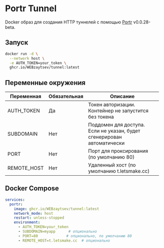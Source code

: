 # Portr Tunnel

Docker образ для создания HTTP туннелей с помощью [Portr](https://github.com/amalshaji/portr) v0.0.28-beta.

## Запуск

```bash
docker run -d \
  --network host \
  -e AUTH_TOKEN=your_token \
  ghcr.io/WEBzaytsev/tunnel:latest
```

## Переменные окружения

| Переменная  | Обязательная | Описание                                   |
|-------------|--------------|---------------------------------------------|
| AUTH_TOKEN  | Да          | Токен авторизации. Контейнер не запустится без токена |
| SUBDOMAIN   | Нет         | Поддомен для доступа. Если не указан, будет сгенерирован автоматически |
| PORT        | Нет         | Порт для проксирования (по умолчанию 80)    |
| REMOTE_HOST | Нет         | Удаленный хост (по умолчанию t.letsmake.cc) |

## Docker Compose

```yaml
services:
  portr:
    image: ghcr.io/WEBzaytsev/tunnel:latest
    network_mode: host
    restart: unless-stopped
    environment:
      - AUTH_TOKEN=your_token
      - SUBDOMAIN=myapp      # опционально
      - PORT=80             # опционально, по умолчанию 80
      - REMOTE_HOST=t.letsmake.cc  # опционально